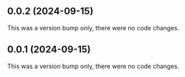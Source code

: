 ## 0.0.2 (2024-09-15)

This was a version bump only, there were no code changes.

## 0.0.1 (2024-09-15)

This was a version bump only, there were no code changes.